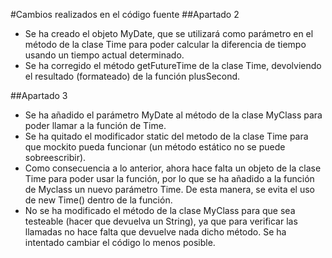 #Cambios realizados en el código fuente
##Apartado 2
- Se ha creado el objeto MyDate, que se utilizará como parámetro en el método de la clase Time para poder calcular la diferencia de tiempo usando un tiempo actual determinado.
- Se ha corregido el método getFutureTime de la clase Time, devolviendo el resultado (formateado) de la función plusSecond.

##Apartado 3
- Se ha añadido el parámetro MyDate al método de la clase MyClass para poder llamar a la función de Time.
- Se ha quitado el modificador static del metodo de la clase Time para que mockito pueda funcionar (un método estático no se puede sobreescribir).
- Como consecuencia a lo anterior, ahora hace falta un objeto de la clase Time para poder usar la función, por lo que se ha añadido a la función de Myclass un nuevo parámetro Time. De esta manera, se evita el uso de new Time() dentro de la función.
- No se ha modificado el método de la clase MyClass para que sea testeable (hacer que devuelva un String), ya que para verificar las llamadas no hace falta que devuelve nada dicho método. Se ha intentado cambiar el código lo menos posible.